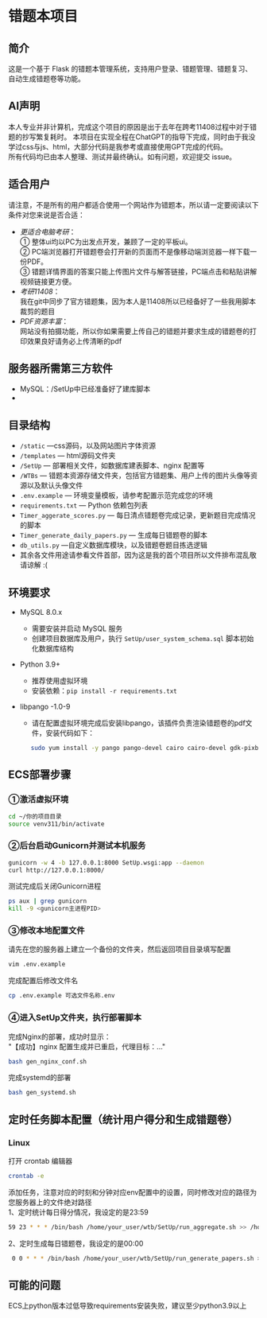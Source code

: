 # 错题本项目

## 简介
这是一个基于 Flask 的错题本管理系统，支持用户登录、错题管理、错题复习、自动生成错题卷等功能。

## AI声明
本人专业并非计算机，完成这个项目的原因是出于去年在跨考11408过程中对于错题的抄写繁复耗时。
本项目在实现全程在ChatGPT的指导下完成，同时由于我没学过css与js、html，大部分代码是我参考或直接使用GPT完成的代码。  
所有代码均已由本人整理、测试并最终确认。如有问题，欢迎提交 issue。


## 适合用户
请注意，不是所有的用户都适合使用一个网站作为错题本，所以请一定要阅读以下条件对您来说是否合适：
- *更适合电脑考研*：  
① 整体ui均以PC为出发点开发，兼顾了一定的平板ui。  
② PC端浏览器打开错题卷会打开新的页面而不是像移动端浏览器一样下载一份PDF。  
③ 错题详情界面的答案只能上传图片文件与解答链接，PC端点击和粘贴讲解视频链接更方便。
-  *考研11408*：  
我在git中同步了官方错题集，因为本人是11408所以已经备好了一些我用脚本裁剪的题目
- *PDF资源丰富*：  
网站没有拍摄功能，所以你如果需要上传自己的错题并要求生成的错题卷的打印效果良好请务必上传清晰的pdf

## 服务器所需第三方软件
- MySQL：/SetUp中已经准备好了建库脚本
- 

## 目录结构
- `/static` —css源码，以及网站图片字体资源
- `/templates` — html源码文件夹
- `/SetUp` — 部署相关文件，如数据库建表脚本、nginx 配置等
- `/WTBs` — 错题本资源存储文件夹，包括官方错题集、用户上传的图片头像等资源以及默认头像文件
- `.env.example` — 环境变量模板，请参考配置示范完成您的环境
- `requirements.txt` — Python 依赖包列表
- `Timer_aggerate_scores.py` — 每日清点错题卷完成记录，更新题目完成情况的脚本
- `Timer_generate_daily_papers.py` — 生成每日错题卷的脚本
- `db_utils.py` —自定义数据库模块，以及错题卷题目拣选逻辑
- 其余各文件用途请参看文件首部，因为这是我的首个项目所以文件排布混乱敬请谅解 :(


## 环境要求

- MySQL 8.0.x  
  - 需要安装并启动 MySQL 服务  
  - 创建项目数据库及用户，执行 `SetUp/user_system_schema.sql` 脚本初始化数据库结构

- Python 3.9+  
  - 推荐使用虚拟环境  
  - 安装依赖：`pip install -r requirements.txt`

- libpango -1.0-9
  - 请在配置虚拟环境完成后安装libpango，该插件负责渲染错题卷的pdf文件，安装代码如下：
  ```bash
     sudo yum install -y pango pango-devel cairo cairo-devel gdk-pixbuf2 gdk-pixbuf2-devel libffi-devel
     ```

## ECS部署步骤
### ①激活虚拟环境
```bash
cd ~/你的项目目录
source venv311/bin/activate
```

### ②后台启动Gunicorn并测试本机服务
```bash
gunicorn -w 4 -b 127.0.0.1:8000 SetUp.wsgi:app --daemon
curl http://127.0.0.1:8000/
```
测试完成后关闭Gunicorn进程
```bash
ps aux | grep gunicorn
kill -9 <gunicorn主进程PID>
```
### ③修改本地配置文件  
请先在您的服务器上建立一个备份的文件夹，然后返回项目目录填写配置
```bash
vim .env.example
```
完成配置后修改文件名
```bash
cp .env.example 可选文件名称.env
```

### ④进入SetUp文件夹，执行部署脚本
完成Nginx的部署，成功时显示：  
"【成功】nginx 配置生成并已重启，代理目标：..."
```bash
bash gen_nginx_conf.sh
```
完成systemd的部署
```bash
bash gen_systemd.sh
```

## 定时任务脚本配置（统计用户得分和生成错题卷）
### Linux
   打开 crontab 编辑器
   ```bash
   crontab -e
   ```
   添加任务，注意对应的时刻和分钟对应env配置中的设置，同时修改对应的路径为您服务器上的文件绝对路径  
1、定时统计每日得分情况，我设定的是23:59
```bash
59 23 * * * /bin/bash /home/your_user/wtb/SetUp/run_aggregate.sh >> /home/your_user/wtb/logs/aggregate.log 2>&1
```
2、定时生成每日错题卷，我设定的是00:00
```bash
 0 0 * * * /bin/bash /home/your_user/wtb/SetUp/run_generate_papers.sh >> /home/your_user/wtb/logs/generate_papers.log 2>&1
   ```

## 可能的问题
ECS上python版本过低导致requirements安装失败，建议至少python3.9以上
